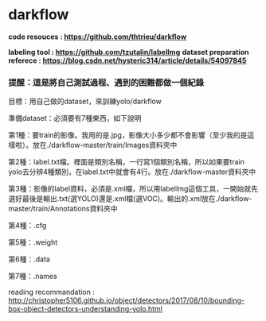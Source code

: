 # darkflow

<b>code resouces : https://github.com/thtrieu/darkflow</b><p>
<b>labeling tool : https://github.com/tzutalin/labelImg</b>
<b>dataset preparation referece : https://blog.csdn.net/hysteric314/article/details/54097845</b>

<h3>提醒：這是將自己測試過程、遇到的困難都做一個紀錄</h3>

目標：用自己做的dataset，來訓練yolo/darkflow

準備dataset：必須要有7種東西，如下說明

第1種：要train的影像。我用的是.jpg，影像大小多少都不會影響（至少我的是這樣啦）。放在./darkflow-master/train/Images資料夾中

第2種：label.txt檔。裡面是類別名稱，一行寫1個類別名稱，所以如果要train yolo去分辨4種類別，在label.txt中就會有4行。放在./darkflow-master資料夾中

第3種：影像的label資料，必須是.xml檔，所以用labelImg這個工具，一開始就先選好最後是輸出.txt(選YOLO)還是.xml檔(選VOC)。輸出的.xml放在./darkflow-master/train/Annotations資料夾中

第4種：.cfg

第5種：.weight

第6種：.data

第7種：.names


reading recommandation : http://christopher5106.github.io/object/detectors/2017/08/10/bounding-box-object-detectors-understanding-yolo.html

